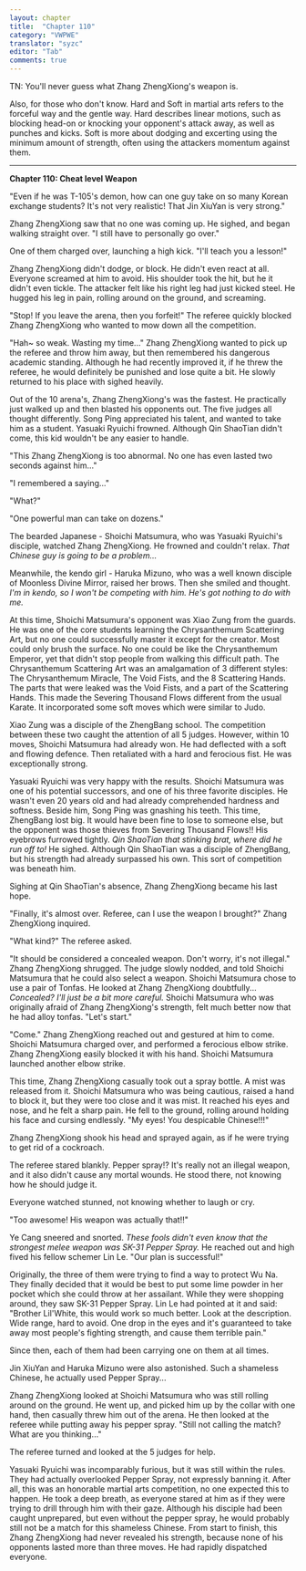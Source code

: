```yaml
---
layout: chapter
title:  "Chapter 110"
category: "VWPWE"
translator: "syzc"
editor: "Tab"
comments: true
---
```


TN: You'll never guess what Zhang ZhengXiong's weapon is.

Also, for those who don't know. Hard and Soft in martial arts refers to the forceful way and the gentle way. Hard describes linear motions, such as blocking head-on or knocking your opponent's attack away, as well as punches and kicks. Soft is more about dodging and excerting using the minimum amount of strength, often using the attackers momentum against them.

---

**Chapter 110: Cheat level Weapon**


"Even if he was T-105's demon, how can one guy take on so many Korean exchange students? It's not very realistic! That Jin XiuYan is very strong."

Zhang ZhengXiong saw that no one was coming up. He sighed, and began walking straight over. "I still have to personally go over."

One of them charged over, launching a high kick. "I'll teach you a lesson!"

Zhang ZhengXiong didn't dodge, or block. He didn't even react at all. Everyone screamed at him to avoid. His shoulder took the hit, but he it didn't even tickle. The attacker felt like his right leg had just kicked steel. He hugged his leg in pain, rolling around on the ground, and screaming.

"Stop! If you leave the arena, then you forfeit!" The referee quickly blocked Zhang ZhengXiong who wanted to mow down all the competition.

"Hah~ so weak. Wasting my time..." Zhang ZhengXiong wanted to pick up the referee and throw him away, but then remembered his dangerous academic standing. Although he had recently improved it, if he threw the referee, he would definitely be punished and lose quite a bit. He slowly returned to his place with sighed heavily.

Out of the 10 arena's, Zhang ZhengXiong's was the fastest. He practically just walked up and then blasted his opponents out. The five judges all thought differently. Song Ping appreciated his talent, and wanted to take him as a student. Yasuaki Ryuichi frowned. Although Qin ShaoTian didn't come, this kid wouldn't be any easier to handle.

"This Zhang ZhengXiong is too abnormal. No one has even lasted two seconds against him..."

"I remembered a saying..."

"What?"

"One powerful man can take on dozens."

The bearded Japanese - Shoichi Matsumura, who was Yasuaki Ryuichi's disciple, watched Zhang ZhengXiong. He frowned and couldn't relax. *That Chinese guy is going to be a problem...*

Meanwhile, the kendo girl - Haruka Mizuno, who was a well known disciple of Moonless Divine Mirror, raised her brows. Then she smiled and thought. *I'm in kendo, so I won't be competing with him. He's got nothing to do with me.*

At this time, Shoichi Matsumura's opponent was Xiao Zung from the guards. He was one of the core students learning the Chrysanthemum Scattering Art, but no one could successfully master it except for the creator. Most could only brush the surface. No one could be like the Chrysanthemum Emperor, yet that didn't stop people from walking this difficult path. The Chrysanthemum Scattering Art was an amalgamation of 3 different styles: The Chrysanthemum Miracle, The Void Fists, and the 8 Scattering Hands. The parts that were leaked was the Void Fists, and a part of the Scattering Hands. This made the Severing Thousand Flows different from the usual Karate. It incorporated some soft moves which were similar to Judo.

Xiao Zung was a disciple of the ZhengBang school. The competition between these two caught the attention of all 5 judges. However, within 10 moves, Shoichi Matsumura had already won. He had deflected with a soft and flowing defence. Then retaliated with a hard and ferocious fist. He was exceptionally strong.

Yasuaki Ryuichi was very happy with the results. Shoichi Matsumura was one of his potential successors, and one of his three favorite disciples. He wasn't even 20 years old and had already comprehended hardness and softness. Beside him, Song Ping was gnashing his teeth. This time, ZhengBang lost big. It would have been fine to lose to someone else, but the opponent was those thieves from Severing Thousand Flows!! His eyebrows furrowed tightly. *Qin ShaoTian that stinking brat, where did he run off to!* He sighed. Although Qin ShaoTian was a disciple of ZhengBang, but his strength had already surpassed his own. This sort of competition was beneath him.

Sighing at Qin ShaoTian's absence, Zhang ZhengXiong became his last hope.

"Finally, it's almost over. Referee, can I use the weapon I brought?" Zhang ZhengXiong inquired.

"What kind?" The referee asked.

"It should be considered a concealed weapon. Don't worry, it's not illegal." Zhang ZhengXiong shrugged. The judge slowly nodded, and told Shoichi Matsumura that he could also select a weapon. Shoichi Matsumura chose to use a pair of Tonfas. He looked at Zhang ZhengXiong doubtfully... *Concealed? I'll just be a bit more careful.* Shoichi Matsumura who was originally afraid of Zhang ZhengXiong's strength, felt much better now that he had alloy tonfas. "Let's start."

"Come." Zhang ZhengXiong reached out and gestured at him to come. Shoichi Matsumura charged over, and performed a ferocious elbow strike. Zhang ZhengXiong easily blocked it with his hand. Shoichi Matsumura launched another elbow strike.

This time, Zhang ZhengXiong casually took out a spray bottle. A mist was released from it. Shoichi Matsumura who was being cautious, raised a hand to block it, but they were too close and it was mist. It reached his eyes and nose, and he felt a sharp pain. He fell to the ground, rolling around holding his face and cursing endlessly. "My eyes! You despicable Chinese!!!"

Zhang ZhengXiong shook his head and sprayed again, as if he were trying to get rid of a cockroach. 

The referee stared blankly. Pepper spray!? It's really not an illegal weapon, and it also didn't cause any mortal wounds. He stood there, not knowing how he should judge it.

Everyone watched stunned, not knowing whether to laugh or cry.

"Too awesome! His weapon was actually that!!"

Ye Cang sneered and snorted. *These fools didn't even know that the strongest melee weapon was SK-31 Pepper Spray.* He reached out and high fived his fellow schemer Lin Le. "Our plan is successful!"

Originally, the three of them were trying to find a way to protect Wu Na. They finally decided that it would be best to put some lime powder in her pocket which she could throw at her assailant. While they were shopping around, they saw SK-31 Pepper Spray. Lin Le had pointed at it and said: "Brother Lil'White, this would work so much better. Look at the description. Wide range, hard to avoid. One drop in the eyes and it's guaranteed to take away most people's fighting strength, and cause them terrible pain."

Since then, each of them had been carrying one on them at all times.

Jin XiuYan and Haruka Mizuno were also astonished. Such a shameless Chinese, he actually used Pepper Spray...

Zhang ZhengXiong looked at Shoichi Matsumura who was still rolling around on the ground. He went up, and picked him up by the collar with one hand, then casually threw him out of the arena. He then looked at the referee while putting away his pepper spray. "Still not calling the match? What are you thinking..."

The referee turned and looked at the 5 judges for help.

Yasuaki Ryuichi was incomparably furious, but it was still within the rules. They had actually overlooked Pepper Spray, not expressly banning it. After all, this was an honorable martial arts competition, no one expected this to happen. He took a deep breath, as everyone stared at him as if they were trying to drill through him with their gaze. Although his disciple had been caught unprepared, but even without the pepper spray, he would probably still not be a match for this shameless Chinese. From start to finish, this Zhang ZhengXiong had never revealed his strength, because none of his opponents lasted more than three moves. He had rapidly dispatched everyone.
